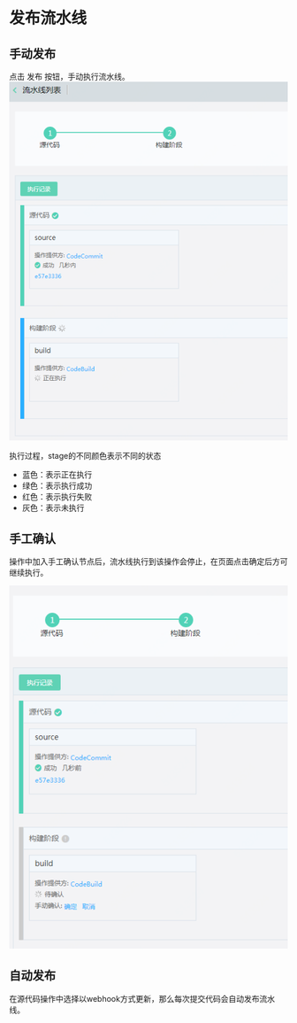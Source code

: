 # 发布流水线

## 手动发布
点击 发布 按钮，手动执行流水线。
![](../../../../image/codepipeline/Release-Pipeline.png) 

执行过程，stage的不同颜色表示不同的状态
   * 蓝色：表示正在执行
   * 绿色：表示执行成功
   * 红色：表示执行失败
   * 灰色：表示未执行

## 手工确认
操作中加入手工确认节点后，流水线执行到该操作会停止，在页面点击确定后方可继续执行。

![](../../../../image/codepipeline/Check-Pipeline.PNG) 

## 自动发布
在源代码操作中选择以webhook方式更新，那么每次提交代码会自动发布流水线。
